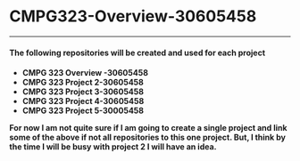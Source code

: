 # CMPG323-Overview-30605458
<!DOCTYPE html>
<html lang="en">
<head>
    <meta charset="UTF-8">
    <meta http-equiv="X-UA-Compatible" content="IE=edge">
    <meta name="viewport" content="width=device-width, initial-scale=1.0">
</head>
<body>
  <hr>
  <H4>The following repositories will be created and used for each project<H4>
  <ul>
    <li>CMPG 323 Overview -30605458 </li>
    <li>CMPG 323 Project 2-30605458 </li>
    <li>CMPG 323 Project 3-30605458 </li>
    <li>CMPG 323 Project 4-30605458 </li>
    <li>CMPG 323 Project 5-30005458 </li>    
  </ul>
  <p>For now I am not quite sure if I am  going to create a single project and link some of the above if not all repositories to this one project. But, I think by the time I will be busy with project 2 I will have an idea.</p>
</body>
</html>

